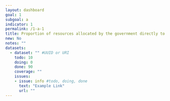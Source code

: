 ```yaml
---
layout: dashboard
goal: 1
subgoal: a
indicator: 1
permalink: /1-a-1
title: Proportion of resources allocated by the government directly to poverty reduction programmes
new: No
notes: ""
datasets:
  - dataset: "" #UUID or URI
    todo: 10
    doing: 0
    done: 90
    coverage: ""
    issues:
    - issue: info #todo, doing, done
      text: "Example Link"
      url: ""
---
```

